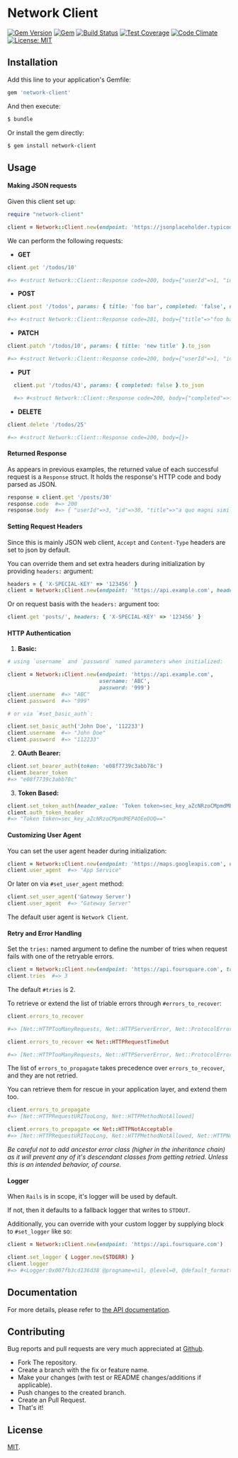 # Network Client

[![Gem Version](https://badge.fury.io/rb/network-client.svg)](https://rubygems.org/gems/network-client)
[![Gem](https://img.shields.io/gem/dt/network-client.svg?colorB=8b0000)](https://rubygems.org/gems/network-client)
[![Build Status](https://www.travis-ci.com/abarrak/network-client.svg?branch=master)](https://www.travis-ci.com/abarrak/network-client)
[![Test Coverage](https://codeclimate.com/github/abarrak/network-client/badges/coverage.svg)](https://codeclimate.com/github/abarrak/network-client/coverage)
[![Code Climate](https://lima.codeclimate.com/github/abarrak/network-client/badges/gpa.svg)](https://lima.codeclimate.com/github/abarrak/network-client)
[![License: MIT](https://img.shields.io/badge/License-MIT-yellow.svg)](https://opensource.org/licenses/MIT)

## Installation

Add this line to your application's Gemfile:

```ruby
gem 'network-client'
```

And then execute:

```sh
$ bundle
```

Or install the gem directly:

```sh
$ gem install network-client
```

## Usage

#### Making JSON requests
Given this client set up:

```ruby
require "network-client"

client = Network::Client.new(endpoint: 'https://jsonplaceholder.typicode.com')
```

We can perform the following requests:

  * **GET**

  ```ruby
  client.get '/todos/10'
  
  #=> #<struct Network::Client::Response code=200, body={"userId"=>1, "id"=>10, "title"=>"illo est ...", "completed"=>true}>
  ```

  * **POST**

  ```ruby
  client.post '/todos', params: { title: 'foo bar', completed: 'false', userId: 1 }.to_json

  #=> #<struct Network::Client::Response code=201, body={"title"=>"foo bar", "completed"=>false, "userId"=>1, "id"=>201}>
  ```

  * **PATCH**

  ```ruby
  client.patch '/todos/10', params: { title: 'new title' }.to_json

  #=> #<struct Network::Client::Response code=200, body={"userId"=>1, "id"=>10, "title"=>"new title", "completed"=>true}>
  ```

  * **PUT**

  ```ruby
    client.put '/todos/43', params: { completed: false }.to_json

    #=> #<struct Network::Client::Response code=200, body={"completed"=>false, "id"=>43}> 
  ```

  * **DELETE**

  ```ruby
  client.delete '/todos/25'

  #=> #<struct Network::Client::Response code=200, body={}>
  ```

#### Returned Response

As appears in previous examples, the returned value of each successful request is a `Response` struct. 
It holds the response's HTTP code and body parsed as JSON.

```ruby
response = client.get '/posts/30'
response.code  #=> 200
response.body  #=> { "userId"=>3, "id"=>30, "title"=>"a quo magni similique perferendis", "body"=>"alias dolor cumque ..." }
```

#### Setting Request Headers
Since this is mainly JSON web client, `Accept` and `Content-Type` headers are set to json by default.

You can override them and set extra headers during initialization by providing `headers:` argument:

```ruby
headers = { 'X-SPECIAL-KEY' => '123456' }
client = Network::Client.new(endpoint: 'https://api.example.com', headers: headers)
```

Or on request basis with the `headers:` argument too:

```ruby
client.get 'posts/', headers: { 'X-SPECIAL-KEY' => '123456' }
```

#### HTTP Authentication

  1. **Basic:**
  ```ruby
  # using `username` and `password` named parameters when initialized:

  client = Network::Client.new(endpoint: 'https://api.example.com',
                               username: 'ABC', 
                               password: '999')
  client.username  #=> "ABC"
  client.password  #=> "999"

  # or via `#set_basic_auth`:

  client.set_basic_auth('John Doe', '112233')
  client.username  #=> "John Doe"
  client.password  #=> "112233"
  ```

  2. **OAuth Bearer:**
  ```ruby
  client.set_bearer_auth(token: 'e08f7739c3abb78c')
  client.bearer_token
  #=> "e08f7739c3abb78c"
  ```

  3. **Token Based:**
  ```ruby
  client.set_token_auth(header_value: 'Token token=sec_key_aZcNRzoCMpmdMEP4OEeDUQ==')
  client.auth_token_header
  #=> "Token token=sec_key_aZcNRzoCMpmdMEP4OEeDUQ=="
  ```

#### Customizing User Agent
You can set the user agent header during initialization:

```ruby
client = Network::Client.new(endpoint: 'https://maps.googleapis.com', user_agent: 'App Service')
client.user_agent  #=> "App Service"
```

Or later on via `#set_user_agent` method:

```ruby
client.set_user_agent('Gateway Server')
client.user_agent  #=> "Gateway Server"
```

The default user agent is `Network Client`.

#### Retry and Error Handling
Set the `tries:` named argument to define the number of tries when request fails with one of the retryable errors.

```ruby
client = Network::Client.new(endpoint: 'https://api.foursquare.com', tries: 3)
client.tries  #=> 3
```

The default `#tries` is 2.

To retrieve or extend the list of triable errors through `#errors_to_recover`:

```ruby
client.errors_to_recover

#=> [Net::HTTPTooManyRequests, Net::HTTPServerError, Net::ProtocolError, Net::HTTPBadResponse,Net::ReadTimeout, Net::OpenTimeout, Errno::ECONNREFUSED, Errno::ETIMEDOUT, OpenSSL::SSL::SSLError, SocketError]

client.errors_to_recover << Net::HTTPRequestTimeOut

#=> [Net::HTTPTooManyRequests, Net::HTTPServerError, Net::ProtocolError, Net::HTTPBadResponse,Net::ReadTimeout, Net::OpenTimeout, Errno::ECONNREFUSED, Errno::ETIMEDOUT, OpenSSL::SSL::SSLError, SocketError, Net::HTTPRequestTimeOut]
```

The list of `errors_to_propagate` takes precedence over `errors_to_recover`, and they are not retried.

You can retrieve them for rescue in your application layer, and extend them too.

```ruby
client.errors_to_propagate
#=> [Net::HTTPRequestURITooLong, Net::HTTPMethodNotAllowed]

client.errors_to_propagate << Net::HTTPNotAcceptable
#=> [Net::HTTPRequestURITooLong, Net::HTTPMethodNotAllowed, Net::HTTPNotAcceptable]
```

*Be careful not to add ancestor error class (higher in the inheritance chain) as it will prevent any of it's descendant classes from getting retried. Unless this is an intended behavior, of course.*

#### Logger
When `Rails` is in scope, it's logger will be used by default.

If not, then it defaults to a fallback logger that writes to `STDOUT`.

Additionally, you can override with your custom logger by supplying block to `#set_logger` like so:

```ruby
client = Network::Client.new(endpoint: 'https://api.foursquare.com')

client.set_logger { Logger.new(STDERR) }
client.logger
#=> #<Logger:0x007fb3cd136d38 @progname=nil, @level=0, @default_formatter=#<Logger::Formatter:0x007fb3cd136d10 @datetime_format=nil>, @formatter=nil, @logdev=#<Logger::LogDevice:0x007fb3cd136c98 @shift_size=nil, @shift_age=nil, @filename=nil, @dev=#<IO:<STDERR>>, @mon_owner=nil, @mon_count=0, @mon_mutex=#<Thread::Mutex:0x007fb3cd136c70>>>
```

## Documentation
For more details, please refer to [the API documentation](http://www.rubydoc.info/gems/network-client/2.0.1/Network/Client).

## Contributing
Bug reports and pull requests are very much appreciated at [Github](https://github.com/abarrak/network-client).

  - Fork The repository.
  - Create a branch with the fix or feature name.
  - Make your changes (with test or README changes/additions if applicable).
  - Push changes to the created branch.
  - Create an Pull Request.
  - That's it!


## License
[MIT](http://opensource.org/licenses/MIT).
